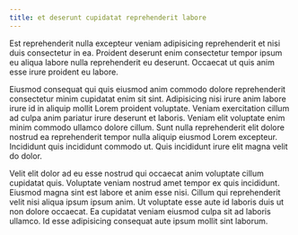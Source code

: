 ```yaml
---
title: et deserunt cupidatat reprehenderit labore
---
```


Est reprehenderit nulla excepteur veniam adipisicing reprehenderit et nisi duis consectetur in ea. Proident deserunt enim consectetur tempor ipsum eu aliqua labore nulla reprehenderit eu deserunt. Occaecat ut quis anim esse irure proident eu labore.

Eiusmod consequat qui quis eiusmod anim commodo dolore reprehenderit consectetur minim cupidatat enim sit sint. Adipisicing nisi irure anim labore irure id in aliquip mollit Lorem proident voluptate. Veniam exercitation cillum ad culpa anim pariatur irure deserunt et laboris. Veniam elit voluptate enim minim commodo ullamco dolore cillum. Sunt nulla reprehenderit elit dolore nostrud ea reprehenderit tempor nulla aliquip eiusmod Lorem excepteur. Incididunt quis incididunt commodo ut. Quis incididunt irure elit magna velit do dolor.

Velit elit dolor ad eu esse nostrud qui occaecat anim voluptate cillum cupidatat quis. Voluptate veniam nostrud amet tempor ex quis incididunt. Eiusmod magna sint est labore et anim esse nisi. Cillum qui reprehenderit velit nisi aliqua ipsum ipsum anim. Ut voluptate esse aute id laboris duis ut non dolore occaecat. Ea cupidatat veniam eiusmod culpa sit ad laboris ullamco. Id esse adipisicing consequat aute ipsum mollit sint laborum.